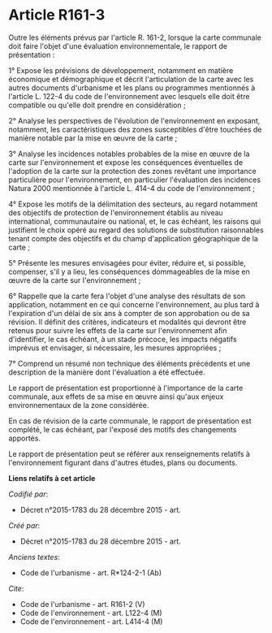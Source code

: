 # Article R161-3

Outre les éléments prévus par l'article R. 161-2, lorsque la carte communale doit faire l'objet d'une évaluation
environnementale, le rapport de présentation : 

1° Expose les prévisions de développement, notamment en matière économique et démographique et décrit l'articulation de la
carte avec les autres documents d'urbanisme et les plans ou programmes mentionnés à l'article L. 122-4 du code de
l'environnement avec lesquels elle doit être compatible ou qu'elle doit prendre en considération ; 

2° Analyse les perspectives de l'évolution de l'environnement en exposant, notamment, les caractéristiques des zones
susceptibles d'être touchées de manière notable par la mise en œuvre de la carte ; 

3° Analyse les incidences notables probables de la mise en œuvre de la carte sur l'environnement et expose les conséquences
éventuelles de l'adoption de la carte sur la protection des zones revêtant une importance particulière pour l'environnement,
en particulier l'évaluation des incidences Natura 2000 mentionnée à l'article L. 414-4 du code de l'environnement ; 

4° Expose les motifs de la délimitation des secteurs, au regard notamment des objectifs de protection de l'environnement
établis au niveau international, communautaire ou national, et, le cas échéant, les raisons qui justifient le choix opéré au
regard des solutions de substitution raisonnables tenant compte des objectifs et du champ d'application géographique de la
carte ; 

5° Présente les mesures envisagées pour éviter, réduire et, si possible, compenser, s'il y a lieu, les conséquences
dommageables de la mise en œuvre de la carte sur l'environnement ; 

6° Rappelle que la carte fera l'objet d'une analyse des résultats de son application, notamment en ce qui concerne
l'environnement, au plus tard à l'expiration d'un délai de six ans à compter de son approbation ou de sa révision. Il définit
des critères, indicateurs et modalités qui devront être retenus pour suivre les effets de la carte sur l'environnement afin
d'identifier, le cas échéant, à un stade précoce, les impacts négatifs imprévus et envisager, si nécessaire, les mesures
appropriées ; 

7° Comprend un résumé non technique des éléments précédents et une description de la manière dont l'évaluation a été
effectuée. 

Le rapport de présentation est proportionné à l'importance de la carte communale, aux effets de sa mise en œuvre ainsi qu'aux
enjeux environnementaux de la zone considérée. 

En cas de révision de la carte communale, le rapport de présentation est complété, le cas échéant, par l'exposé des motifs
des changements apportés. 

Le rapport de présentation peut se référer aux renseignements relatifs à l'environnement figurant dans d'autres études, plans
ou documents.

**Liens relatifs à cet article**

_Codifié par_:

  - Décret n°2015-1783 du 28 décembre 2015 - art.

_Créé par_:

  - Décret n°2015-1783 du 28 décembre 2015 - art.

_Anciens textes_:

  - Code de l'urbanisme - art. R*124-2-1 (Ab)

_Cite_:

  - Code de l'urbanisme - art. R161-2 (V)
  - Code de l'environnement - art. L122-4 (M)
  - Code de l'environnement - art. L414-4 (M)
